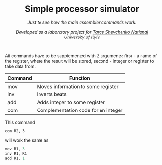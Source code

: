<h1 align="center">Simple processor simulator</h1>
<p align="center"><i>Just to see how the main assembler commands work.</i></p>
<p align="center"><i>Developed as a laboratory project for <a href="http://www.univ.kiev.ua/en">Taras Shevchenko National University of Kyiv</a></i></p>
<br>


All commands have to be supplemented with 2 arguments: first - a name of the register, where the result will be stored, second - integer or register to take data from.

Command       | Function
------------- | -------------
mov      | Moves information to some register
inv     | Inverts beats
add     | Adds integer to some register  
com     | Сomplementation code for an integer


This command

```
com R2, 3
```

will work the same as

```cpp
mov R1, 3
inv R1, R1
add R1, 1
```
